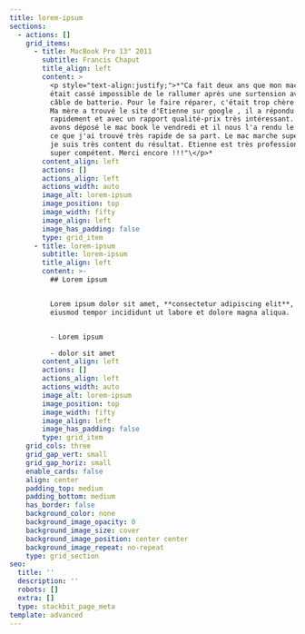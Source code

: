 ```yaml
---
title: lorem-ipsum
sections:
  - actions: []
    grid_items:
      - title: MacBook Pro 13" 2011
        subtitle: Francis Chaput
        title_align: left
        content: >
          <p style="text-align:justify;">*"Ca fait deux ans que mon macbook pro
          était cassé impossible de le rallumer après une surtension avec un
          câble de batterie. Pour le faire réparer, c'était trop chère pour moi.
          Ma mère a trouvé le site d'Etienne sur google , il a répondu très
          rapidement et avec un rapport qualité-prix très intéressant. Nous
          avons déposé le mac book le vendredi et il nous l'a rendu le mercredi
          ce que j'ai trouvé très rapide de sa part. Le mac marche super bien,
          je suis très content du résultat. Etienne est très professionnel et
          super compétent. Merci encore !!!"\</p>*
        content_align: left
        actions: []
        actions_align: left
        actions_width: auto
        image_alt: lorem-ipsum
        image_position: top
        image_width: fifty
        image_align: left
        image_has_padding: false
        type: grid_item
      - title: lorem-ipsum
        subtitle: lorem-ipsum
        title_align: left
        content: >-
          ## Lorem ipsum


          Lorem ipsum dolor sit amet, **consectetur adipiscing elit**, sed do
          eiusmod tempor incididunt ut labore et dolore magna aliqua.


          - Lorem ipsum

          - dolor sit amet
        content_align: left
        actions: []
        actions_align: left
        actions_width: auto
        image_alt: lorem-ipsum
        image_position: top
        image_width: fifty
        image_align: left
        image_has_padding: false
        type: grid_item
    grid_cols: three
    grid_gap_vert: small
    grid_gap_horiz: small
    enable_cards: false
    align: center
    padding_top: medium
    padding_bottom: medium
    has_border: false
    background_color: none
    background_image_opacity: 0
    background_image_size: cover
    background_image_position: center center
    background_image_repeat: no-repeat
    type: grid_section
seo:
  title: ''
  description: ''
  robots: []
  extra: []
  type: stackbit_page_meta
template: advanced
---
```

